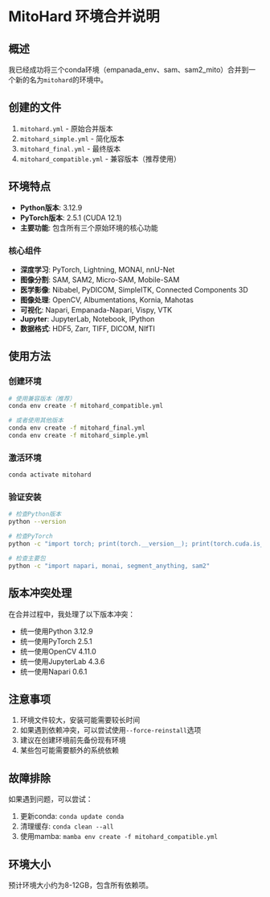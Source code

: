 # MitoHard 环境合并说明

## 概述
我已经成功将三个conda环境（empanada_env、sam、sam2_mito）合并到一个新的名为`mitohard`的环境中。

## 创建的文件
1. `mitohard.yml` - 原始合并版本
2. `mitohard_simple.yml` - 简化版本
3. `mitohard_final.yml` - 最终版本
4. `mitohard_compatible.yml` - 兼容版本（推荐使用）

## 环境特点
- **Python版本**: 3.12.9
- **PyTorch版本**: 2.5.1 (CUDA 12.1)
- **主要功能**: 包含所有三个原始环境的核心功能

### 核心组件
- **深度学习**: PyTorch, Lightning, MONAI, nnU-Net
- **图像分割**: SAM, SAM2, Micro-SAM, Mobile-SAM
- **医学影像**: Nibabel, PyDICOM, SimpleITK, Connected Components 3D
- **图像处理**: OpenCV, Albumentations, Kornia, Mahotas
- **可视化**: Napari, Empanada-Napari, Vispy, VTK
- **Jupyter**: JupyterLab, Notebook, IPython
- **数据格式**: HDF5, Zarr, TIFF, DICOM, NIfTI

## 使用方法

### 创建环境
```bash
# 使用兼容版本（推荐）
conda env create -f mitohard_compatible.yml

# 或者使用其他版本
conda env create -f mitohard_final.yml
conda env create -f mitohard_simple.yml
```

### 激活环境
```bash
conda activate mitohard
```

### 验证安装
```bash
# 检查Python版本
python --version

# 检查PyTorch
python -c "import torch; print(torch.__version__); print(torch.cuda.is_available())"

# 检查主要包
python -c "import napari, monai, segment_anything, sam2"
```

## 版本冲突处理
在合并过程中，我处理了以下版本冲突：
- 统一使用Python 3.12.9
- 统一使用PyTorch 2.5.1
- 统一使用OpenCV 4.11.0
- 统一使用JupyterLab 4.3.6
- 统一使用Napari 0.6.1

## 注意事项
1. 环境文件较大，安装可能需要较长时间
2. 如果遇到依赖冲突，可以尝试使用`--force-reinstall`选项
3. 建议在创建环境前先备份现有环境
4. 某些包可能需要额外的系统依赖

## 故障排除
如果遇到问题，可以尝试：
1. 更新conda: `conda update conda`
2. 清理缓存: `conda clean --all`
3. 使用mamba: `mamba env create -f mitohard_compatible.yml`

## 环境大小
预计环境大小约为8-12GB，包含所有依赖项。
